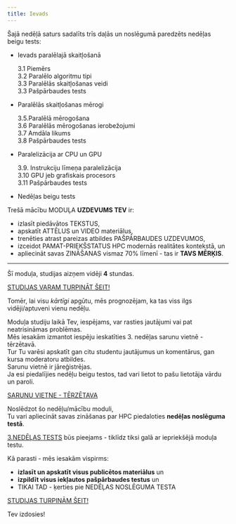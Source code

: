 ```yaml
---
title: Ievads
---
```


<!-- ## Trešās nedēļas tēmas, mērķi un uzdevumi   -->


Šajā nedēļā saturs sadalīts trīs daļās un noslēgumā paredzēts nedēļas beigu tests:

- Ievads paralēlajā skaitļošanā
   
    3.1 Piemērs  
    3.2 Paralēlo algoritmu tipi  
    3.3 Paralēlās skaitļošanas veidi  
    3.3 Pašpārbaudes tests  

- Paralēlās skaitļošanas mērogi

    3.5.Paralēlā mērogošana  
    3.6 Paralēlās mērogošanas ierobežojumi  
    3.7 Amdāla likums  
    3.8 Pašpārbaudes tests  

- Paralelizācija ar CPU un GPU

    3.9. Instrukciju līmeņa paralelizācija  
    3.10 GPU jeb grafiskais procesors  
    3.11 Pašpārbaudes tests  

- Nedēļas beigu tests

Trešā mācību MODUĻA **UZDEVUMS TEV** ir:
- izlasīt piedāvātos TEKSTUS,
- apskatīt ATTĒLUS un VIDEO materiālus,
- trenēties atrast pareizas atbildes PAŠPĀRBAUDES UZDEVUMOS,
- izceidot PAMAT-PRIEKŠSTATUS HPC modernās realitātes kontekstā, un
- apliecināt savas ZINĀŠANAS vismaz 70% līmenī - tas ir **TAVS MĒRĶIS**.

---

Šī moduļa, studijas aizņem vidēji **4** stundas.

[STUDIJAS VARAM TURPINĀT ŠEIT!](https://hpc-pamati-saturs.learning.lv/preview/3-modulis/1_1)

Tomēr, lai visu *kārtīgi* apgūtu, mēs prognozējam, ka tas viss ilgs vidēji/aptuveni vienu nedēļu.

Moduļa studiju laikā Tev, iespējams, var rasties jautājumi vai pat neatrisināmas problēmas.  
Mēs iesakām izmantot iespēju ieskatīties 3. nedēļas sarunu vietnē - tērzētavā.  
Tur Tu varēsi apskatīt gan citu studentu jautājumus un komentārus, gan kursa moderatoru atbildes.  
Sarunu vietnē ir jāreģistrējas.  
Ja esi piedalījies nedēļu beigu testos, tad vari lietot to pašu lietotāja vārdu un paroli.

[SARUNU VIETNE - TĒRZĒTAVA](https://3-ned-sarunas.netlify.app/)

Noslēdzot šo nedēļu/mācību moduli,  
Tu vari apliecināt savas zināšanas par HPC piedaloties **nedēļas noslēguma testā**.  

[3.NEDĒĻAS TESTS](https://hpc-pamati.learning.lv/exam) būs pieejams - 
tiklīdz tiksi galā ar iepriekšējā moduļa testu.

Kā parasti - mēs iesakām vispirms:
-  **izlasīt un apskatīt visus publicētos materiālus** un 
- **izpildīt visus iekļautos pašpārbaudes testus** un 
- TIKAI TAD - ķerties pie NEDĒĻAS NOSLĒGUMA TESTA

[STUDIJAS TURPINĀM ŠEIT!](https://hpc-pamati-saturs.learning.lv/preview/3-modulis/1_1)

Tev izdosies!
